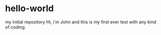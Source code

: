 # hello-world
my initial repository
Hi, i'm John and this is my first ever test with any kind of coding.
